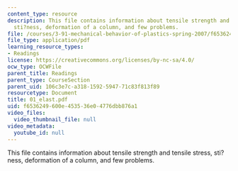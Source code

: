 ```yaml
---
content_type: resource
description: This file contains information about tensile strength and tensile stress,
  sti?ness, deformation of a column, and few problems.
file: /courses/3-91-mechanical-behavior-of-plastics-spring-2007/f6536249600e453536e04776dbb876a1_01_elast.pdf
file_type: application/pdf
learning_resource_types:
- Readings
license: https://creativecommons.org/licenses/by-nc-sa/4.0/
ocw_type: OCWFile
parent_title: Readings
parent_type: CourseSection
parent_uid: 106c3e7c-a318-1592-5947-71c83f813f89
resourcetype: Document
title: 01_elast.pdf
uid: f6536249-600e-4535-36e0-4776dbb876a1
video_files:
  video_thumbnail_file: null
video_metadata:
  youtube_id: null
---
```

This file contains information about tensile strength and tensile stress, sti?ness, deformation of a column, and few problems.